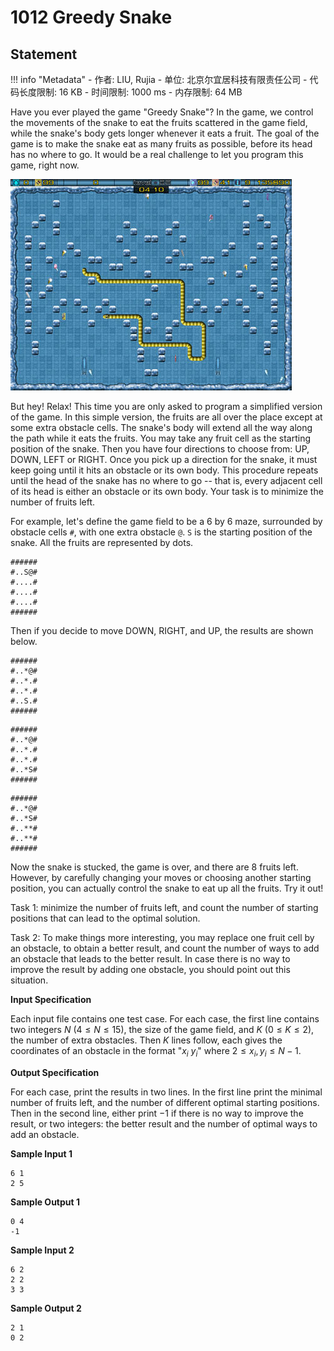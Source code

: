 
# 1012 Greedy Snake

## Statement

!!! info "Metadata"
    - 作者: LIU, Rujia
    - 单位: 北京尔宜居科技有限责任公司
    - 代码长度限制: 16 KB
    - 时间限制: 1000 ms
    - 内存限制: 64 MB

Have you ever played the game "Greedy Snake"? In the game, we control the movements of the snake to eat the fruits scattered in the game field, while the snake's body gets longer whenever it eats a fruit. The goal of the game is to make the snake eat as many fruits as possible, before its head has no where to go. It would be a real challenge to let you program this game, right now.


![greedysnake.jpg](./statement-assets/4cca423d-2fb5-4071-9a0a-e675297f4114.jpg)


But hey! Relax! This time you are only asked to program a simplified version of the game. In this simple version, the fruits are all over the place except at some extra obstacle cells. The snake's body will extend all the way along the path while it eats the fruits. You may take any fruit cell as the starting position of the snake. Then you have four directions to choose from: UP, DOWN, LEFT or RIGHT. Once you pick up a direction for the snake, it must keep going until it hits an obstacle or its own body. This procedure repeats until the head of the snake has no where to go -- that is, every adjacent cell of its head is either an obstacle or its own body. Your task is to minimize the number of fruits left.

For example, let's define the game field to be a 6 by 6 maze, surrounded by obstacle cells `#`, with one extra obstacle `@`. `S` is the starting position of the snake. All the fruits are represented by dots.

```
######
#..S@#
#....#
#....#
#....#
######
```
Then if you decide to move DOWN, RIGHT, and UP, the results are shown below.

```
######
#..*@#
#..*.#
#..*.#
#..S.#
######
```
```
######
#..*@#
#..*.#
#..*.#
#..*S#
######
```
```
######
#..*@#
#..*S#
#..**#
#..**#
######
```

Now the snake is stucked, the game is over, and there are 8 fruits left. However, by carefully changing your moves or choosing another starting position, you can actually control the snake to eat up all the fruits. Try it out!

Task 1: minimize the number of fruits left, and count the number of starting positions that can lead to the optimal solution.

Task 2: To make things more interesting, you may replace one fruit cell by an obstacle, to obtain a better result, and count the number of ways to add an obstacle that leads to the better result. In case there is no way to improve the result by adding one obstacle, you should point out this situation.

**Input Specification**

Each input file contains one test case. For each case, the first line contains two integers $N$ ($4 \le N \le 15$), the size of the game field, and $K$ ($0 \le K \le 2$), the number of extra obstacles. Then $K$ lines follow, each gives the coordinates of an obstacle in the format "$x_i$ $y_i$" where $2 \le x_i, y_i \le N-1$.

**Output Specification**

For each case, print the results in two lines. In the first line print the minimal number of fruits left, and the number of different optimal starting positions. Then in the second line, either print $-1$ if there is no way to improve the result, or two integers: the better result and the number of optimal ways to add an obstacle.

**Sample Input 1**
```plaintext
6 1
2 5
```

**Sample Output 1**
```plaintext
0 4
-1
```

**Sample Input 2**
```plaintext
6 2
2 2
3 3
```

**Sample Output 2**
```plaintext
2 1
0 2
```

